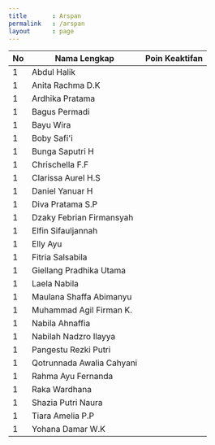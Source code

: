 ```yaml
---
title		: Arspan
permalink	: /arspan
layout		: page
---
```

| No	| Nama Lengkap			| Poin Keaktifan |
| ---  	| ----------- 	  		| -------------- |
| 1 	| Abdul Halik	  		|  |
| 1 	| Anita Rachma D.K	  		|  |
| 1 	| Ardhika Pratama		|  |
| 1 	| Bagus Permadi  		|  |
| 1 	| Bayu Wira	  		|  |
| 1 	| Boby Safi'i			|  |
| 1 	| Bunga Saputri H	  		|  |
| 1 	| Chrischella F.F	  		|  |
| 1 	| Clarissa Aurel H.S	  		|  |
| 1 	| Daniel Yanuar H	  		|  |
| 1 	| Diva Pratama S.P	  		|  |
| 1 	| Dzaky Febrian Firmansyah		|  |
| 1 	| Elfin Sifauljannah	  		|  |
| 1 	| Elly Ayu	  		|  |
| 1 	| Fitria Salsabila	  		|  |
| 1 	| Giellang Pradhika Utama	  		|  |
| 1 	| Laela Nabila	  		|  |
| 1 	| Maulana Shaffa Abimanyu	  		|  |
| 1 	| Muhammad Agil Firman K.	  		|  |
| 1 	| Nabila Ahnaffia	  		|  |
| 1 	| Nabilah Nadzro Ilayya	  		|  |
| 1 	| Pangestu Rezki Putri	  		|  |
| 1 	| Qotrunnada Awalia Cahyani	  		|  |
| 1 	| Rahma Ayu Fernanda  		|  |
| 1 	| Raka Wardhana	  		|  |
| 1 	| Shazia Putri Naura	  		|  |
| 1 	| Tiara Amelia P.P	  		|  |
| 1 	| Yohana Damar W.K	  		|  |
